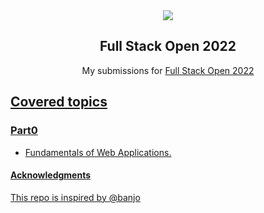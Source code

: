<div align="center">
  <img src ="https://i.imgur.com/0rRV2Tl.png"/>
  <h2>Full Stack Open 2022</h2>
  <p>My submissions for <a href= "https://fullstackopen.com/en">Full Stack Open 2022</p>
</div>
 
## Covered topics
### Part0
* Fundamentals of Web Applications.

#### Acknowledgments
This repo is inspired by @banjo
